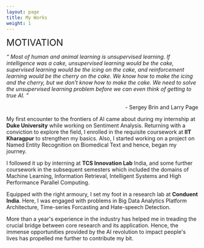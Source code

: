 ```yaml
---
layout: page
title: My Works
weight: 1
---
```

<font size="+2">
MOTIVATION 
</font>
<br>

<i> “ Most of human and animal learning is unsupervised learning. If intelligence was a cake, unsupervised learning would be the cake, supervised learning would be the icing on the cake, and reinforcement learning would be the cherry on the cake. We know how to make the icing and the cherry, but we don’t know how to make the cake. We need to solve the unsupervised learning problem before we can even think of getting to true AI. ” </i> 
<p align="right" style="font-size:100%;"> - Sergey Brin and Larry Page  </p>


My first encounter to the frontiers of AI came about during my internship at <strong>Duke University</strong> while working on Sentiment Analysis. Returning with a conviction to explore the field, I enrolled in the requisite coursework at <strong>IIT Kharagpur</strong> to strengthen my basics. Also, I started working on a project on Named Entity Recognition on Biomedical Text and hence, began my journey.

I followed it up by interning at <strong>TCS Innovation Lab</strong> India, and some further coursework in the subsequent semesters which included the domains of Machine Learning, Information Retrieval, Intelligent Systems and High Performance Parallel Computing. 

Equipped with the right armoury, I set my foot in a research lab at <strong>Conduent India</strong>. Here, I was engaged with problems in Big Data Analytics Platform Architecture, Time-series Forcasting and Hate-speech Detection.

More than a year's experience in the industry has helped me in treading the crucial bridge between core research and its application. Hence, the immense opportunities provided by the AI revolution to impact people's lives has propelled me further to contribute my bit.
